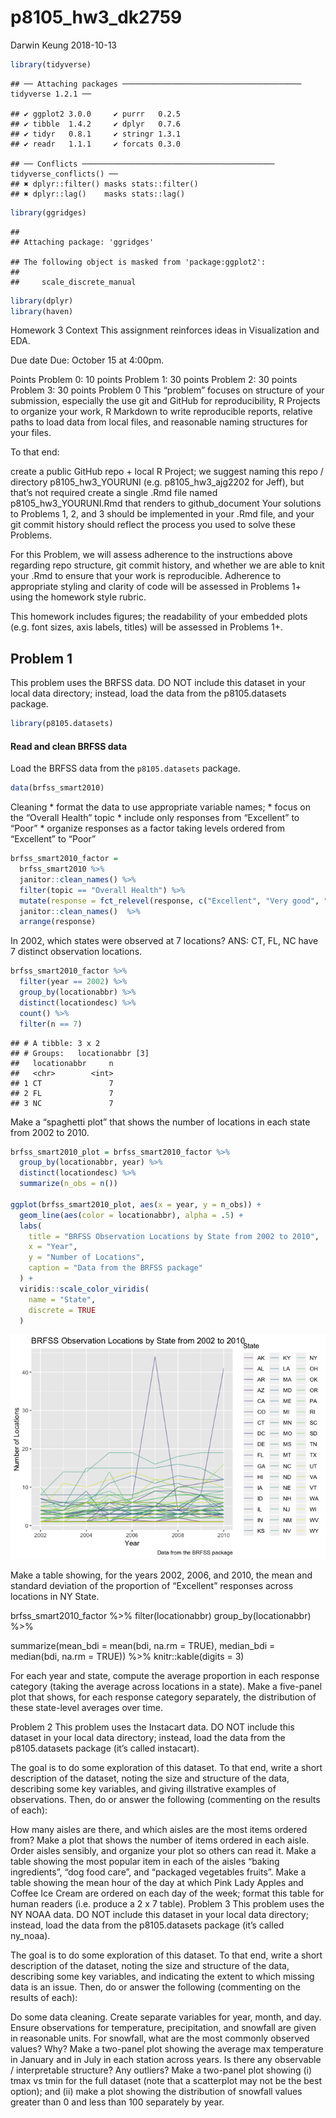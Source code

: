 p8105\_hw3\_dk2759
================
Darwin Keung
2018-10-13

``` r
library(tidyverse)
```

    ## ── Attaching packages ──────────────────────────────────────── tidyverse 1.2.1 ──

    ## ✔ ggplot2 3.0.0     ✔ purrr   0.2.5
    ## ✔ tibble  1.4.2     ✔ dplyr   0.7.6
    ## ✔ tidyr   0.8.1     ✔ stringr 1.3.1
    ## ✔ readr   1.1.1     ✔ forcats 0.3.0

    ## ── Conflicts ─────────────────────────────────────────── tidyverse_conflicts() ──
    ## ✖ dplyr::filter() masks stats::filter()
    ## ✖ dplyr::lag()    masks stats::lag()

``` r
library(ggridges)
```

    ## 
    ## Attaching package: 'ggridges'

    ## The following object is masked from 'package:ggplot2':
    ## 
    ##     scale_discrete_manual

``` r
library(dplyr)
library(haven)
```

Homework 3 Context This assignment reinforces ideas in Visualization and
EDA.

Due date Due: October 15 at 4:00pm.

Points Problem 0: 10 points Problem 1: 30 points Problem 2: 30 points
Problem 3: 30 points Problem 0 This “problem” focuses on structure of
your submission, especially the use git and GitHub for reproducibility,
R Projects to organize your work, R Markdown to write reproducible
reports, relative paths to load data from local files, and reasonable
naming structures for your files.

To that end:

create a public GitHub repo + local R Project; we suggest naming this
repo / directory p8105\_hw3\_YOURUNI (e.g. p8105\_hw3\_ajg2202 for
Jeff), but that’s not required create a single .Rmd file named
p8105\_hw3\_YOURUNI.Rmd that renders to github\_document Your solutions
to Problems 1, 2, and 3 should be implemented in your .Rmd file, and
your git commit history should reflect the process you used to solve
these Problems.

For this Problem, we will assess adherence to the instructions above
regarding repo structure, git commit history, and whether we are able to
knit your .Rmd to ensure that your work is reproducible. Adherence to
appropriate styling and clarity of code will be assessed in Problems 1+
using the homework style rubric.

This homework includes figures; the readability of your embedded plots
(e.g. font sizes, axis labels, titles) will be assessed in Problems 1+.

## Problem 1

This problem uses the BRFSS data. DO NOT include this dataset in your
local data directory; instead, load the data from the p8105.datasets
package.

``` r
library(p8105.datasets)
```

#### Read and clean BRFSS data

Load the BRFSS data from the `p8105.datasets` package.

``` r
data(brfss_smart2010)
```

Cleaning \* format the data to use appropriate variable names; \* focus
on the “Overall Health” topic \* include only responses from “Excellent”
to “Poor” \* organize responses as a factor taking levels ordered from
“Excellent” to “Poor”

``` r
brfss_smart2010_factor =
  brfss_smart2010 %>% 
  janitor::clean_names() %>% 
  filter(topic == "Overall Health") %>% 
  mutate(response = fct_relevel(response, c("Excellent", "Very good", "Good", "Fair", "Poor"))) %>%
  janitor::clean_names()  %>%
  arrange(response)
```

In 2002, which states were observed at 7 locations? ANS: CT, FL, NC have
7 distinct observation locations.

``` r
brfss_smart2010_factor %>% 
  filter(year == 2002) %>% 
  group_by(locationabbr) %>% 
  distinct(locationdesc) %>% 
  count() %>% 
  filter(n == 7)
```

    ## # A tibble: 3 x 2
    ## # Groups:   locationabbr [3]
    ##   locationabbr     n
    ##   <chr>        <int>
    ## 1 CT               7
    ## 2 FL               7
    ## 3 NC               7

Make a “spaghetti plot” that shows the number of locations in each state
from 2002 to 2010.

``` r
brfss_smart2010_plot = brfss_smart2010_factor %>% 
  group_by(locationabbr, year) %>% 
  distinct(locationdesc) %>%
  summarize(n_obs = n())

ggplot(brfss_smart2010_plot, aes(x = year, y = n_obs)) + 
  geom_line(aes(color = locationabbr), alpha = .5) +
  labs(
    title = "BRFSS Observation Locations by State from 2002 to 2010",
    x = "Year",
    y = "Number of Locations",
    caption = "Data from the BRFSS package"
  ) + 
  viridis::scale_color_viridis(
    name = "State", 
    discrete = TRUE
  )
```

![](p8105_hw3_dk2759_files/figure-gfm/spaghetti_plot-1.png)<!-- -->

Make a table showing, for the years 2002, 2006, and 2010, the mean and
standard deviation of the proportion of “Excellent” responses across
locations in NY State.

brfss\_smart2010\_factor %\>% filter(locationabbr)
group\_by(locationabbr) %\>%

summarize(mean\_bdi = mean(bdi, na.rm = TRUE), median\_bdi = median(bdi,
na.rm = TRUE)) %\>% knitr::kable(digits = 3)

For each year and state, compute the average proportion in each response
category (taking the average across locations in a state). Make a
five-panel plot that shows, for each response category separately, the
distribution of these state-level averages over time.

Problem 2 This problem uses the Instacart data. DO NOT include this
dataset in your local data directory; instead, load the data from the
p8105.datasets package (it’s called instacart).

The goal is to do some exploration of this dataset. To that end, write a
short description of the dataset, noting the size and structure of the
data, describing some key variables, and giving illstrative examples of
observations. Then, do or answer the following (commenting on the
results of each):

How many aisles are there, and which aisles are the most items ordered
from? Make a plot that shows the number of items ordered in each aisle.
Order aisles sensibly, and organize your plot so others can read it.
Make a table showing the most popular item in each of the aisles “baking
ingredients”, “dog food care”, and “packaged vegetables fruits”. Make a
table showing the mean hour of the day at which Pink Lady Apples and
Coffee Ice Cream are ordered on each day of the week; format this table
for human readers (i.e. produce a 2 x 7 table). Problem 3 This problem
uses the NY NOAA data. DO NOT include this dataset in your local data
directory; instead, load the data from the p8105.datasets package (it’s
called ny\_noaa).

The goal is to do some exploration of this dataset. To that end, write a
short description of the dataset, noting the size and structure of the
data, describing some key variables, and indicating the extent to which
missing data is an issue. Then, do or answer the following (commenting
on the results of each):

Do some data cleaning. Create separate variables for year, month, and
day. Ensure observations for temperature, precipitation, and snowfall
are given in reasonable units. For snowfall, what are the most commonly
observed values? Why? Make a two-panel plot showing the average max
temperature in January and in July in each station across years. Is
there any observable / interpretable structure? Any outliers? Make a
two-panel plot showing (i) tmax vs tmin for the full dataset (note that
a scatterplot may not be the best option); and (ii) make a plot showing
the distribution of snowfall values greater than 0 and less than 100
separately by year.
